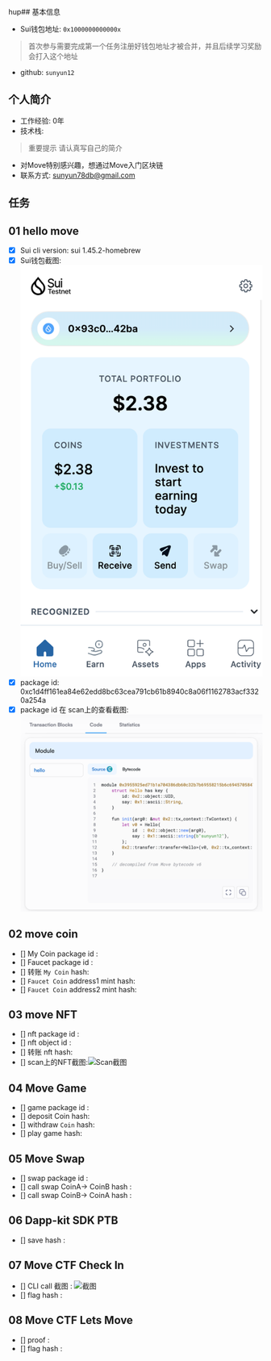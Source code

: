 hup## 基本信息
- Sui钱包地址: `0x1000000000000x`
> 首次参与需要完成第一个任务注册好钱包地址才被合并，并且后续学习奖励会打入这个地址
- github: `sunyun12`

## 个人简介
- 工作经验: 0年
- 技术栈:
> 重要提示 请认真写自己的简介
- 对Move特别感兴趣，想通过Move入门区块链
- 联系方式: sunyun78db@gmail.com

## 任务

##   01 hello move  
- [x] Sui cli version: sui 1.45.2-homebrew
- [x] Sui钱包截图: ![Sui钱包截图](./images/截屏1.png)
- [x] package id: 0xc1d4ff161ea84e62edd8bc63cea791cb61b8940c8a06f1162783acf3320a254a
- [x] package id 在 scan上的查看截图:![Scan截图](./images/截屏2.png)

##   02 move coin
- [] My Coin package id : 
- [] Faucet package id : 
- [] 转账 `My Coin` hash:
- [] `Faucet Coin` address1 mint hash:
- [] `Faucet Coin` address2 mint hash:

##   03 move NFT
- [] nft package id :
- [] nft object id : 
- [] 转账 nft  hash:
- [] scan上的NFT截图:![Scan截图](./images/你的图片地址)

##   04 Move Game
- [] game package id :
- [] deposit Coin hash:
- [] withdraw `Coin` hash:
- [] play game hash:

##   05 Move Swap
- [] swap package id :
- [] call swap CoinA-> CoinB  hash :
- [] call swap CoinB-> CoinA  hash :

##   06 Dapp-kit SDK PTB
- [] save hash :

##   07 Move CTF Check In
- [] CLI call 截图 : ![截图](./images/你的图片地址)
- [] flag hash :

##   08 Move CTF Lets Move
- [] proof : 
- [] flag hash :

